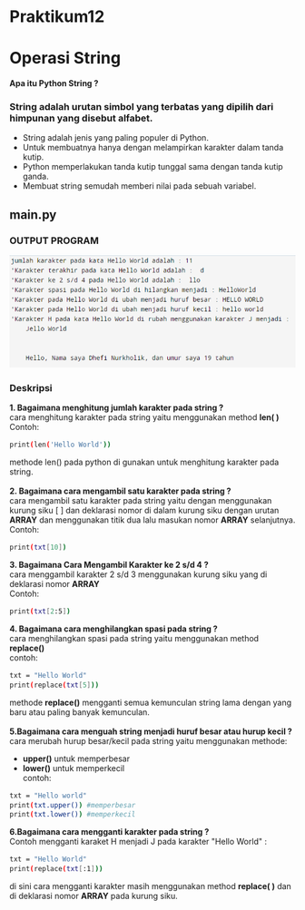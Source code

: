 # Praktikum12
# **Operasi String**


**Apa itu Python String ?**

### **String adalah urutan simbol yang terbatas yang dipilih dari himpunan yang disebut alfabet.**

- String adalah jenis yang paling populer di Python.
- Untuk membuatnya hanya dengan melampirkan
  karakter dalam tanda kutip.
- Python memperlakukan tanda kutip tunggal sama
  dengan tanda kutip ganda.
- Membuat string semudah memberi nilai pada sebuah
  variabel.
  <br>

## **main.py**

### **OUTPUT PROGRAM**

![.](gambar/Output.png)

### **Deskripsi**

**1. Bagaimana menghitung jumlah karakter pada string ?**
<br>
cara menghitung karakter pada string yaitu menggunakan method **len( )**
<br>
Contoh:

```sh
print(len('Hello World'))
```

methode len() pada python di gunakan untuk menghitung karakter pada string.
<br>
<br>
**2. Bagaimana cara mengambil satu karakter pada string ?**
<br>
cara mengambil satu karakter pada string yaitu dengan menggunakan kurung siku [ ] dan deklarasi nomor di dalam kurung siku dengan urutan **ARRAY** dan menggunakan titik dua lalu masukan nomor **ARRAY** selanjutnya.
<br>
Contoh:

```sh
print(txt[10])
```

**3. Bagaimana Cara Mengambil Karakter ke 2 s/d 4 ?**
<br>
cara menggambil karakter 2 s/d 3 menggunakan kurung siku yang di deklarasi nomor **ARRAY**
<br>
Contoh:

```sh
print(txt[2:5])
```

**4. Bagaimana cara menghilangkan spasi pada string ?**
<br>
cara menghilangkan spasi pada string yaitu menggunakan method **replace()**
<br>
contoh:

```sh
txt = "Hello World"
print(replace(txt[5]))
```

methode **replace()** mengganti semua kemunculan string lama dengan yang baru atau paling banyak kemunculan.
<br>
<br>
**5.Bagaimana cara menguah string menjadi huruf besar atau hurup kecil ?**
<br>
cara merubah hurup besar/kecil pada string yaitu menggunakan methode:

- **upper()** untuk memperbesar
- **lower()** untuk memperkecil
  <br>
  contoh:

```sh
txt = "Hello world"
print(txt.upper()) #memperbesar
print(txt.lower()) #memperkecil
```

**6.Bagaimana cara mengganti karakter pada string ?**
<br>
Contoh mengganti karaket H menjadi J pada karakter "Hello World" :

```sh
txt = "Hello World"
print(replace(txt[:1]))
```

di sini cara mengganti karakter masih menggunakan method **replace( )** dan di deklarasi nomor **ARRAY** pada kurung siku.